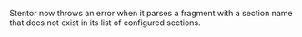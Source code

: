 Stentor now throws an error when it parses a fragment with a section name
that does not exist in its list of configured sections.
